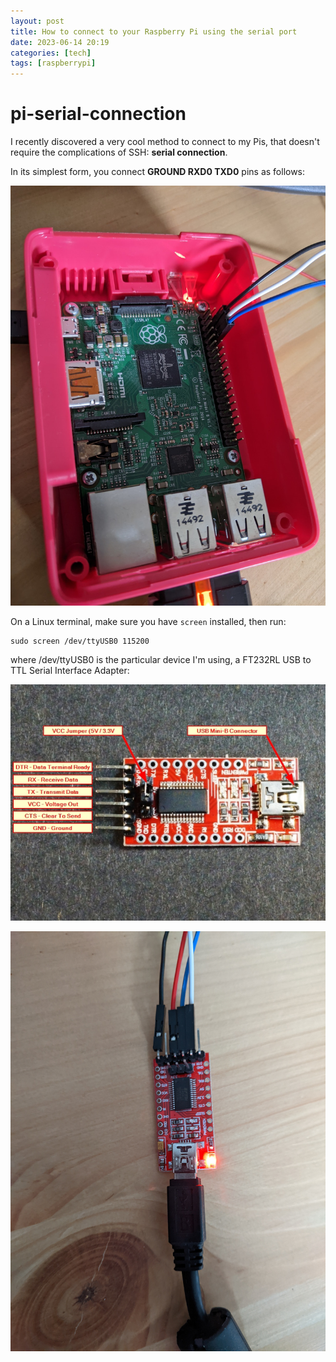 ```yaml
---
layout: post
title: How to connect to your Raspberry Pi using the serial port
date: 2023-06-14 20:19
categories: [tech]
tags: [raspberrypi]
---
```


# pi-serial-connection

I recently discovered a very cool method to connect to my Pis, that doesn't require the complications of SSH: **serial connection**.

In its simplest form, you connect **GROUND RXD0 TXD0** pins as follows:

![](/assets/img/pi2-pinout.jpg)

On a Linux terminal, make sure you have `screen` installed, then run:

```
sudo screen /dev/ttyUSB0 115200
```

where /dev/ttyUSB0 is the particular device I'm using, a FT232RL USB to TTL Serial Interface Adapter:


![](/assets/img/FT232RL-diagram.jpg)

![](/assets/img/FT232RL.jpg)
